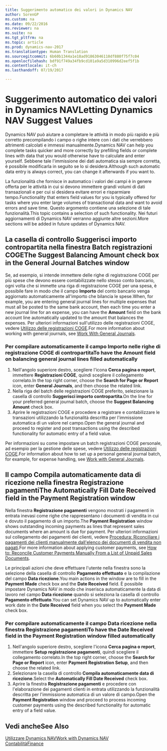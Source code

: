 ```yaml
---
title: Suggerimento automatico dei valori in Dynamics NAV
author: SorenGP
ms.custom: na
ms.date: 09/22/2016
ms.reviewer: na
ms.suite: na
ms.tgt_pltfrm: na
ms.topic: article
ms.prod: dynamics-nav-2017
ms.translationtype: Human Translation
ms.sourcegitcommit: 6b60b1344a1e18ad91863046110df880f75f7c04
ms.openlocfilehash: bdf91f749a34fb9cd101a9a5d310996d2eef5f1b
ms.contentlocale: it-ch
ms.lasthandoff: 07/19/2017

---
```


# <a name="letting-dynamics-nav-suggest-values"></a><span data-ttu-id="b4e7b-102">Suggerimento automatico dei valori in Dynamics NAV</span><span class="sxs-lookup"><span data-stu-id="b4e7b-102">Letting Dynamics NAV Suggest Values</span></span>
<span data-ttu-id="b4e7b-103">Dynamics NAV può aiutare a completare le attività in modo più rapido e più corretto precompilando i campo o righe intere con i dati che verrebbero altrimenti calcolati e immessi manualmente.</span><span class="sxs-lookup"><span data-stu-id="b4e7b-103">Dynamics NAV can help you complete tasks quicker and more correctly by prefilling fields or complete lines with data that you would otherwise have to calculate and enter yourself.</span></span> <span data-ttu-id="b4e7b-104">Sebbene tale l'immissione dei dati automatica sia sempre corretta, è possibile modificarla in seguito se lo si desidera.</span><span class="sxs-lookup"><span data-stu-id="b4e7b-104">Although such automatic data entry is always correct, you can change it afterwards if you want to.</span></span>

<span data-ttu-id="b4e7b-105">La funzionalità che fornisce in automatico i valori dei campi è in genere offerta per le attività in cui si devono immettere grandi volumi di dati transazionali e per cui si desidera evitare errori e risparmiare tempo.</span><span class="sxs-lookup"><span data-stu-id="b4e7b-105">Functionality that enters field values for you is typically offered for tasks where you enter large volumes of transactional data and want to avoid errors and save time.</span></span> <span data-ttu-id="b4e7b-106">Questo argomento contiene una selezione di tale funzionalità.</span><span class="sxs-lookup"><span data-stu-id="b4e7b-106">This topic contains a selection of such functionality.</span></span> <span data-ttu-id="b4e7b-107">Nei futuri aggiornamenti di Dynamics NAV verranno aggiunte altre sezioni.</span><span class="sxs-lookup"><span data-stu-id="b4e7b-107">More sections will be added in future updates of Dynamics NAV.</span></span>

## <a name="the-suggest-balancing-amount-check-box-in-the-general-journal-batches-window"></a><span data-ttu-id="b4e7b-108">La casella di controllo **Suggerisci importo contropartita** nella finestra **Batch registrazioni COGE**</span><span class="sxs-lookup"><span data-stu-id="b4e7b-108">The **Suggest Balancing Amount** check box in the **General Journal Batches** window</span></span>
<span data-ttu-id="b4e7b-109">Se, ad esempio, si intende immettere delle righe di registrazione COGE per più spese che devono essere contabilizzate nello stesso conto bancario, ogni volta che si immette una riga di registrazione COGE per una spesa, è possibile fare in modo che il campo **Importo** del conto bancario venga aggiornato automaticamente all'importo che bilancia le spese.</span><span class="sxs-lookup"><span data-stu-id="b4e7b-109">When, for example, you are entering general journal lines for multiple expenses that must all be posted to the same bank account, then each time you enter a new journal line for an expense, you can have the **Amount** field on the bank account line automatically updated to the amount that balances the expenses.</span></span> <span data-ttu-id="b4e7b-110">Per ulteriori informazioni sull'utilizzo delle registrazioni COGE, vedere [Utilizzo delle registrazioni COGE](ui-work-general-journals.md).</span><span class="sxs-lookup"><span data-stu-id="b4e7b-110">For more information about working with general journals, see [Work With General Journals](ui-work-general-journals.md).</span></span>

### <a name="to-have-the-amount-field-on-balancing-general-journal-lines-filled-automatically"></a><span data-ttu-id="b4e7b-111">Per compilare automaticamente il campo **Importo** nelle righe di registrazione COGE di contropartita</span><span class="sxs-lookup"><span data-stu-id="b4e7b-111">To have the **Amount** field on balancing general journal lines filled automatically</span></span>
1. <span data-ttu-id="b4e7b-112">Nell'angolo superiore destro, scegliere l'icona **Cerca pagina o report**, immettere **Registrazioni COGE**, quindi scegliere il collegamento correlato.</span><span class="sxs-lookup"><span data-stu-id="b4e7b-112">In the top right corner, choose the **Search for Page or Report** icon, enter **General Journals**, and then choose the related link.</span></span>
2. <span data-ttu-id="b4e7b-113">Nella riga del batch delle registrazioni COGE preferito, selezionare la casella di controllo **Suggerisci importo contropartita**.</span><span class="sxs-lookup"><span data-stu-id="b4e7b-113">On the line for your preferred general journal batch, choose the **Suggest Balancing Amount** check box.</span></span>
3. <span data-ttu-id="b4e7b-114">Aprire le registrazioni COGE e procedere a registrare e contabilizzare le transazioni utilizzando la funzionalità descritta per l'immissione automatica di un valore nel campo.</span><span class="sxs-lookup"><span data-stu-id="b4e7b-114">Open the general journal and proceed to register and post transactions using the described functionality for automatic entry of a field value.</span></span>       

<span data-ttu-id="b4e7b-115">Per informazioni su come impostare un batch registrazioni COGE personale, ad esempio per la gestione delle spese, vedere [Utilizzo delle registrazioni COGE](ui-work-general-journals.md).</span><span class="sxs-lookup"><span data-stu-id="b4e7b-115">For information about how to set up a personal general journal batch, for example, for expense handling, see [Work with General Journals](ui-work-general-journals.md).</span></span>

## <a name="the-automatically-fill-date-received-field-in-the-payment-registration-window"></a><span data-ttu-id="b4e7b-116">Il campo **Compila automaticamente data di ricezione** nella finestra **Registrazione pagamenti**</span><span class="sxs-lookup"><span data-stu-id="b4e7b-116">The **Automatically Fill Date Received** field in the **Payment Registration** window</span></span>
<span data-ttu-id="b4e7b-117">Nella finestra **Registrazione pagamenti** vengono mostrati i pagamenti in entrata inevasi come righe che rappresentano i documenti di vendita in cui è dovuto il pagamento di un importo.</span><span class="sxs-lookup"><span data-stu-id="b4e7b-117">The **Payment Registration** window shows outstanding incoming payments as lines that represent sales documents where an amount is due for payment.</span></span> <span data-ttu-id="b4e7b-118">Per ulteriori informazioni sul collegamento dei pagamenti dei clienti, vedere [Procedura: Riconciliare i pagamenti dei clienti manualmente dall'elenco dei documenti di vendita non pagati](receivables-how-reconcile-customer-payments-list-unpaid-sales-documents.md).</span><span class="sxs-lookup"><span data-stu-id="b4e7b-118">For more information about applying customer payments, see [How to: Reconcile Customer Payments Manually From a List of Unpaid Sales Documents](receivables-how-reconcile-customer-payments-list-unpaid-sales-documents.md).</span></span>

<span data-ttu-id="b4e7b-119">Le principali azioni che deve effettuare l'utente nella finestra sono la selezione della casella di controllo **Pagamento effettuato** e la compilazione del campo **Data ricezione**.</span><span class="sxs-lookup"><span data-stu-id="b4e7b-119">You main actions in the window are to fill in the **Payment Made** check box and the **Date Received** field.</span></span> <span data-ttu-id="b4e7b-120">È possibile impostare Dynamics NAV in modo che inserisca automaticamente la data di lavoro nel campo **Data ricezione** quando si seleziona la casella di controllo **Pagamento effettuato**.</span><span class="sxs-lookup"><span data-stu-id="b4e7b-120">You can set Dynamics NAV up to automatically enter work date in the **Date Received** field when you select the **Payment Made** check box.</span></span>

### <a name="to-have-the-date-received-field-in-the-payment-registration-window-filled-automatically"></a><span data-ttu-id="b4e7b-121">Per compilare automaticamente il campo **Data ricezione** nella finestra **Registrazione pagamenti**</span><span class="sxs-lookup"><span data-stu-id="b4e7b-121">To have the **Date Received** field in the **Payment Registration** window filled automatically</span></span>
1. <span data-ttu-id="b4e7b-122">Nell'angolo superiore destro, scegliere l'icona **Cerca pagina o report**, immettere **Setup registrazione pagamenti**, quindi scegliere il collegamento correlato.</span><span class="sxs-lookup"><span data-stu-id="b4e7b-122">In the top right corner, choose the **Search for Page or Report** icon, enter **Payment Registration Setup**, and then choose the related link.</span></span>
2. <span data-ttu-id="b4e7b-123">Selezionare la casella di controllo **Compila automaticamente data di ricezione**.</span><span class="sxs-lookup"><span data-stu-id="b4e7b-123">Select the **Automatically Fill Date Received** check box.</span></span>
3. <span data-ttu-id="b4e7b-124">Aprire la finestra **Registrazione pagamenti** e procedere con l'elaborazione dei pagamenti clienti in entrata utilizzando la funzionalità descritta per l'immissione automatica di un valore di campo.</span><span class="sxs-lookup"><span data-stu-id="b4e7b-124">Open the **Payment Registration** window and proceed to process incoming customer payments using the described functionality for automatic entry of a field value.</span></span>

## <a name="see-also"></a><span data-ttu-id="b4e7b-125">Vedi anche</span><span class="sxs-lookup"><span data-stu-id="b4e7b-125">See Also</span></span>
[<span data-ttu-id="b4e7b-126">Utilizzare Dynamics NAV</span><span class="sxs-lookup"><span data-stu-id="b4e7b-126">Work with Dynamics NAV</span></span>](ui-work-product.md)  
[<span data-ttu-id="b4e7b-127">Contabilità</span><span class="sxs-lookup"><span data-stu-id="b4e7b-127">Finance</span></span>](Finance.md)

